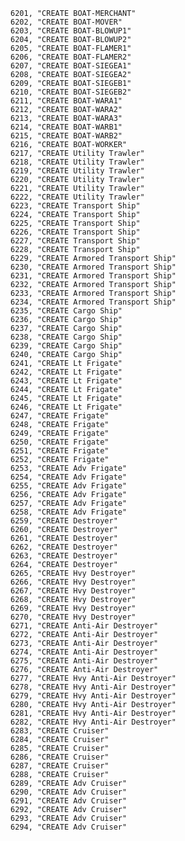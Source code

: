 ﻿```text
6201, "CREATE BOAT-MERCHANT"
6202, "CREATE BOAT-MOVER"
6203, "CREATE BOAT-BLOWUP1"
6204, "CREATE BOAT-BLOWUP2"
6205, "CREATE BOAT-FLAMER1"
6206, "CREATE BOAT-FLAMER2"
6207, "CREATE BOAT-SIEGEA1"
6208, "CREATE BOAT-SIEGEA2"
6209, "CREATE BOAT-SIEGEB1"
6210, "CREATE BOAT-SIEGEB2"
6211, "CREATE BOAT-WARA1"
6212, "CREATE BOAT-WARA2"
6213, "CREATE BOAT-WARA3"
6214, "CREATE BOAT-WARB1"
6215, "CREATE BOAT-WARB2"
6216, "CREATE BOAT-WORKER"
6217, "CREATE Utility Trawler"
6218, "CREATE Utility Trawler"
6219, "CREATE Utility Trawler"
6220, "CREATE Utility Trawler"
6221, "CREATE Utility Trawler"
6222, "CREATE Utility Trawler"
6223, "CREATE Transport Ship"
6224, "CREATE Transport Ship"
6225, "CREATE Transport Ship"
6226, "CREATE Transport Ship"
6227, "CREATE Transport Ship"
6228, "CREATE Transport Ship"
6229, "CREATE Armored Transport Ship"
6230, "CREATE Armored Transport Ship"
6231, "CREATE Armored Transport Ship"
6232, "CREATE Armored Transport Ship"
6233, "CREATE Armored Transport Ship"
6234, "CREATE Armored Transport Ship"
6235, "CREATE Cargo Ship"
6236, "CREATE Cargo Ship"
6237, "CREATE Cargo Ship"
6238, "CREATE Cargo Ship"
6239, "CREATE Cargo Ship"
6240, "CREATE Cargo Ship"
6241, "CREATE Lt Frigate"
6242, "CREATE Lt Frigate"
6243, "CREATE Lt Frigate"
6244, "CREATE Lt Frigate"
6245, "CREATE Lt Frigate"
6246, "CREATE Lt Frigate"
6247, "CREATE Frigate"
6248, "CREATE Frigate"
6249, "CREATE Frigate"
6250, "CREATE Frigate"
6251, "CREATE Frigate"
6252, "CREATE Frigate"
6253, "CREATE Adv Frigate"
6254, "CREATE Adv Frigate"
6255, "CREATE Adv Frigate"
6256, "CREATE Adv Frigate"
6257, "CREATE Adv Frigate"
6258, "CREATE Adv Frigate"
6259, "CREATE Destroyer"
6260, "CREATE Destroyer"
6261, "CREATE Destroyer"
6262, "CREATE Destroyer"
6263, "CREATE Destroyer"
6264, "CREATE Destroyer"
6265, "CREATE Hvy Destroyer"
6266, "CREATE Hvy Destroyer"
6267, "CREATE Hvy Destroyer"
6268, "CREATE Hvy Destroyer"
6269, "CREATE Hvy Destroyer"
6270, "CREATE Hvy Destroyer"
6271, "CREATE Anti-Air Destroyer"
6272, "CREATE Anti-Air Destroyer"
6273, "CREATE Anti-Air Destroyer"
6274, "CREATE Anti-Air Destroyer"
6275, "CREATE Anti-Air Destroyer"
6276, "CREATE Anti-Air Destroyer"
6277, "CREATE Hvy Anti-Air Destroyer"
6278, "CREATE Hvy Anti-Air Destroyer"
6279, "CREATE Hvy Anti-Air Destroyer"
6280, "CREATE Hvy Anti-Air Destroyer"
6281, "CREATE Hvy Anti-Air Destroyer"
6282, "CREATE Hvy Anti-Air Destroyer"
6283, "CREATE Cruiser"
6284, "CREATE Cruiser"
6285, "CREATE Cruiser"
6286, "CREATE Cruiser"
6287, "CREATE Cruiser"
6288, "CREATE Cruiser"
6289, "CREATE Adv Cruiser"
6290, "CREATE Adv Cruiser"
6291, "CREATE Adv Cruiser"
6292, "CREATE Adv Cruiser"
6293, "CREATE Adv Cruiser"
6294, "CREATE Adv Cruiser"
```